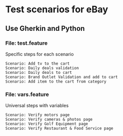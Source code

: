 # Test scenarios for eBay

## Use Gherkin and Python 
### File: test.feature
Specific steps for each scenario 
```gherkin
Scenario: Add tv to the cart
Scenario: Daily deals validation
Scenario: Daily deals to cart
Scenario: Brand Outlet Validation and add to cart
Scenario: Add item to the cart from category
```


### File: vars.feature
Universal steps with variables
```gherkin
Scenario: Verify motors page
Scenario: Verify cameras & photos page
Scenario: Verify Golf Equipment page
Scenario: Verify Restaurant & Food Service page
```

